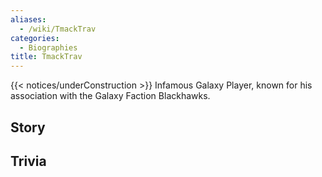 ```yaml
---
aliases:
  - /wiki/TmackTrav
categories:
  - Biographies
title: TmackTrav
---
```


{{< notices/underConstruction >}} Infamous Galaxy Player, known for his association with the Galaxy Faction Blackhawks.

## Story

## Trivia
